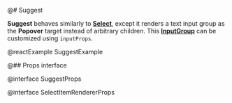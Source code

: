 @# Suggest

__Suggest__ behaves similarly to [__Select__](#select/select-component), except it renders a text input group as the
__Popover__ target instead of arbitrary children. This [__InputGroup__](#core/components/text-inputs.input-group) can
be customized using `inputProps`.

@reactExample SuggestExample

@## Props interface

@interface SuggestProps

@interface SelectItemRendererProps
